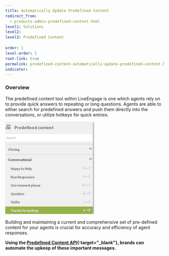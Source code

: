 ```yaml
---
title: Automatically Update Predefined Content
redirect_from:
  - products-admin-predefined-content.html
level1: Solutions
level2:
level3: Predefined Content

order: 1
level-order: 1
root-link: true
permalink: predefined-content-automatically-update-predefined-content.html
indicator:
---
```


### Overview

The predefined content tool within LiveEngage is one which agents rely on to provide quick answers to repeating or long questions.  Agents are able to either search for predefined answers and push them directly into the conversations, or utilize hotkeys for quick entries.

![Predefined Content 1](img/predefinedcontent1.png)

Building and maintaining a current and comprehensive set of pre-defined content for your agents is crucial for accuracy and efficiency of agent responses.

**Using the [Predefined Content API](account-configuration-predefined-content-overview.html){:target="_blank"}, brands can automate the upkeep of these important messages.**
